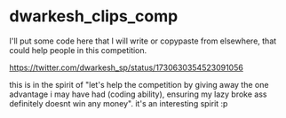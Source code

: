# dwarkesh_clips_comp
I'll put some code here that I will write or copypaste from elsewhere, that could help people in this competition.

https://twitter.com/dwarkesh_sp/status/1730630354523091056

this is in the spirit of "let's help the competition by giving away the one advantage i may have had (coding ability), ensuring my lazy broke ass definitely doesnt win any money". it's an interesting spirit :p
